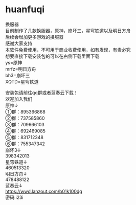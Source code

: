 # huanfuqi
换服器  
目前制作了几款换服器，原神，崩坏三，星穹铁道以及明日方舟  
后续会增加更多游戏的换服器  
感谢大家支持  
本软件免费使用，不可用于商业收费使用，如有发现，有责必究  
想要直接下载安装包的可以在右侧下载里面下载  
ys=原神   
mrfz=明日方舟  
bh3=崩坏三  
XQTD=星穹铁道  
  
  
安装包请前往qq群或者蓝奏云下载！  
欢迎加入我们  
原神↓  
①群：895366868  
②群：737585860  
③群：709666103  
④群：692469085  
⑤群：831712348  
⑥群：755347342  
崩坏3↓  
398342013  
星穹铁道↓  
460513320  
明日方舟↓  
478488122  
蓝奏云↓  
https://wwd.lanzout.com/b01k100dg  
密码:i23i  
